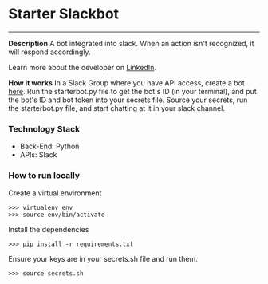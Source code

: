 # Starter Slackbot
--------------------------

**Description**
A bot integrated into slack. When an action isn't recognized, it will respond accordingly. 


Learn more about the developer on [LinkedIn](www.linkedin.com/in/stefaniemoy). 

**How it works**
In a Slack Group where you have API access, create a bot [here](https://api.slack.com/bot-users). Run the starterbot.py file to get the bot's ID (in your terminal), and put the bot's ID and bot token into your secrets file. Source your secrets, run the starterbot.py file, and start chatting at it in your slack channel.


### Technology Stack

* Back-End: Python
* APIs: Slack


### How to run locally

Create a virtual environment 

```
>>> virtualenv env
>>> source env/bin/activate
```

Install the dependencies

```
>>> pip install -r requirements.txt
```

Ensure your keys are in your secrets.sh file and run them.
```
>>> source secrets.sh
```
